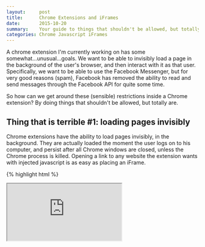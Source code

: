 ```yaml
---
layout:     post
title:      Chrome Extensions and iFrames
date:       2015-10-20
summary:    Your guide to things that shouldn't be allowed, but totally are
categories: Chrome Javascript iFrames
---
```


A chrome extension I'm currently working on has some somewhat...unusual...goals. We want to be able to invisibly load a page in the background of the user's browser, and then interact with it as that user. Specifically, we want to be able to use the Facebook Messenger, but for very good reasons (spam), Facebook has removed the ability to read and send messages through the Facebook API for quite some time.

So how can we get around these (sensible) restrictions inside a Chrome extension? By doing things that shouldn't be allowed, but totally are.

## Thing that is terrible #1: loading pages invisibly

Chrome extensions have the ability to load pages invisibly, in the background. They are actually loaded the moment the user logs on to his computer, and persist after all Chrome windows are closed, unless the Chrome process is killed. Opening a link to any website the extension wants with injected javascript is as easy as placing an iFrame. 

{% highlight html %}
<script src=bower_components/jquery/dist/jquery.js></script>
<script src=background.js></script>
<iframe src="https://facebook.com/messages/" id="iframe"/>
{% endhighlight %}

But wait! Facebook (or any other site of your choice) doesn't allow itself to be loaded in an iFrame?

## Thing that is terrible #2: stripping headers

This is the browser, we can do whatever we want. Facebook doesn't get a say:

{% highlight js %}
chrome.webRequest.onHeadersReceived.addListener(
    function(info) {
        var headers = info.responseHeaders;
        for (var i=headers.length-1; i>=0; --i) {
            var header = headers[i].name.toLowerCase();
            if (header == 'x-frame-options' || header == 'frame-options') {
                headers.splice(i, 1); // Remove header
            }
        }
        return {responseHeaders: headers};
    },
    {
        urls: [ '*://*/*' ], // Pattern to match all http(s) pages
        types: [ 'sub_frame' ]
    },
    ['blocking', 'responseHeaders']
);
{% endhighlight %}

Bam. No more iFrame deny headers here! (You should probably set this to match only the specific site that you want to strip the headers from).

OK, great, we've got an iFrame loaded. How can we get the content out of that iFrame? How can we read those messages?

## Thing that is terrible #3: content script communication

The extension has the capability to inject any javascript we specify into any frame we like. While it doesn't have the capability to interact with the script files that already exist for that frame, it **does** have the capability of interacting with the DOM. Injecting javascript:

manifest.json:
{% highlight json %}
"content_scripts": [
  {
    "matches": [
        "*://www.facebook.com/*"
        ],
    "js": ["bower_components/jquery/dist/jquery.js","facebook.js"],
    "run_at": "document_end",
    "all_frames": true
  },
{% endhighlight %}


Once that javascript is injected, it also has the ability to communicate with the outside world:

facebook.js:
{% highlight js %}
chrome.runtime.sendMessage(/* Send anything you want here, including page contents*/, 
  function(response) {
    // And do anything you want here
  }
);
{% endhighlight %}

...which is listened to in the background.js:
{% highlight js %}
chrome.runtime.onMessage.addListener(function(message) {
  // Do anything you want with that data here.
});
{% endhighlight %}

## What have we achieved?

We're able to load an page, invisibly, in the background. This page can be interacted with via injected javascript. This injected javascript has the ability to speak with external javascript files.

## What's the point?

For the extension I'm working on, this allows the sending and receipt of messages without a Facebook API. A hidden facebook page is opened in the background and interacted with, allowing the creation of an alternate chat client which will interact with the facebook service.

## Doesn't this all sound scary?

You bet. I had no idea before starting this project the scope of what Chrome extensions were permitted to do. To be clear, this is in no way specific to Facebook; if the user grants permissions, a Chrome extension can load, read, and interact with ANY page, invisibly, as you, using your existing session information.

This could include your social media, your bank, or anything else. Be creative! Be afraid. Maybe, just maybe, actually read the permissions you give to an extension the next time you go to install one, because if you're not scared of the power of malicious extensions after reading this, you should be.
